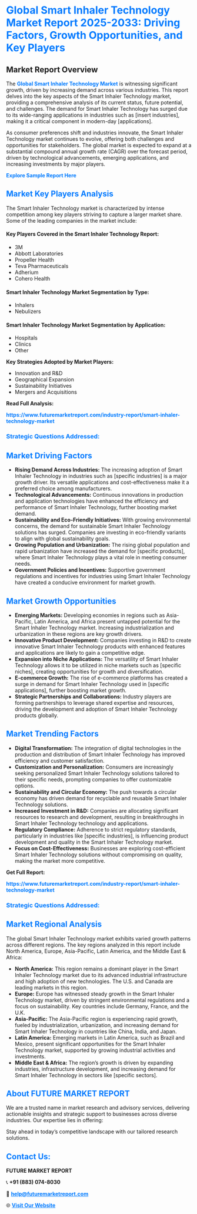 <h1 style="color: #007BFF;">Global Smart Inhaler Technology Market Report 2025-2033: Driving Factors, Growth Opportunities, and Key Players</h1>

<section id="overview">
<h2>Market Report Overview</h2>
<p>The <a href="https://www.futuremarketreport.com/industry-report/smart-inhaler-technology-market" style="color: #007BFF; text-decoration: none;"><strong>Global Smart Inhaler Technology Market</strong></a> is witnessing significant growth, driven by increasing demand across various industries. This report delves into the key aspects of the Smart Inhaler Technology market, providing a comprehensive analysis of its current status, future potential, and challenges. The demand for Smart Inhaler Technology has surged due to its wide-ranging applications in industries such as [insert industries], making it a critical component in modern-day [applications].</p>
<p>As consumer preferences shift and industries innovate, the Smart Inhaler Technology market continues to evolve, offering both challenges and opportunities for stakeholders. The global market is expected to expand at a substantial compound annual growth rate (CAGR) over the forecast period, driven by technological advancements, emerging applications, and increasing investments by major players.</p>
</section>

<section id="overview">
<p><a href="https://www.futuremarketreport.com/request-sample/reportId=96836" style="color: #007BFF; text-decoration: none;"><strong>Explore Sample Report Here</strong></a></p>
</section>

<section id="key-players">
<h2 style="color: #007BFF;">Market Key Players Analysis</h2>
<p>The Smart Inhaler Technology market is characterized by intense competition among key players striving to capture a larger market share. Some of the leading companies in the market include:</p>
<h4>Key Players Covered in the Smart Inhaler Technology Report:</h4>
<ul><li>3M</li><li>Abbott Laboratories</li><li>Propeller Health</li><li>Teva Pharmaceuticals</li><li>Adherium</li><li>Cohero Health</li></ul>
<h4>Smart Inhaler Technology Market Segmentation by Type:</h4>
<ul><li>Inhalers</li><li>Nebulizers</li></ul>

<h4>Smart Inhaler Technology Market Segmentation by Application:</h4>
<ul><li>Hospitals</li><li>Clinics</li><li>Other</li></ul>
<p><strong>Key Strategies Adopted by Market Players:</strong></p>
<ul>
<li>Innovation and R&D</li>
<li>Geographical Expansion</li>
<li>Sustainability Initiatives</li>
<li>Mergers and Acquisitions</li>
</ul>
</section>

<section>
<p><strong>Read Full Analysis: </strong></p><a href="https://www.futuremarketreport.com/industry-report/smart-inhaler-technology-market" style="color: #007BFF; text-decoration: none;"><strong>https://www.futuremarketreport.com/industry-report/smart-inhaler-technology-market</strong></a>
<h3 style="color: #007BFF;">Strategic Questions Addressed:</h3>
</section>

<section id="driving-factors">
<h2 style="color: #007BFF;">Market Driving Factors</h2>
<ul>
<li><strong>Rising Demand Across Industries:</strong> The increasing adoption of Smart Inhaler Technology in industries such as [specific industries] is a major growth driver. Its versatile applications and cost-effectiveness make it a preferred choice among manufacturers.</li>
<li><strong>Technological Advancements:</strong> Continuous innovations in production and application technologies have enhanced the efficiency and performance of Smart Inhaler Technology, further boosting market demand.</li>
<li><strong>Sustainability and Eco-Friendly Initiatives:</strong> With growing environmental concerns, the demand for sustainable Smart Inhaler Technology solutions has surged. Companies are investing in eco-friendly variants to align with global sustainability goals.</li>
<li><strong>Growing Population and Urbanization:</strong> The rising global population and rapid urbanization have increased the demand for [specific products], where Smart Inhaler Technology plays a vital role in meeting consumer needs.</li>
<li><strong>Government Policies and Incentives:</strong> Supportive government regulations and incentives for industries using Smart Inhaler Technology have created a conducive environment for market growth.</li>
</ul>
</section>

<section id="growth-opportunities">
<h2 style="color: #007BFF;">Market Growth Opportunities</h2>
<ul>
<li><strong>Emerging Markets:</strong> Developing economies in regions such as Asia-Pacific, Latin America, and Africa present untapped potential for the Smart Inhaler Technology market. Increasing industrialization and urbanization in these regions are key growth drivers.</li>
<li><strong>Innovative Product Development:</strong> Companies investing in R&D to create innovative Smart Inhaler Technology products with enhanced features and applications are likely to gain a competitive edge.</li>
<li><strong>Expansion into Niche Applications:</strong> The versatility of Smart Inhaler Technology allows it to be utilized in niche markets such as [specific niches], creating opportunities for growth and diversification.</li>
<li><strong>E-commerce Growth:</strong> The rise of e-commerce platforms has created a surge in demand for Smart Inhaler Technology used in [specific applications], further boosting market growth.</li>
<li><strong>Strategic Partnerships and Collaborations:</strong> Industry players are forming partnerships to leverage shared expertise and resources, driving the development and adoption of Smart Inhaler Technology products globally.</li>
</ul>
</section>

<section id="trending-factors">
<h2 style="color: #007BFF;">Market Trending Factors</h2>
<ul>
<li><strong>Digital Transformation:</strong> The integration of digital technologies in the production and distribution of Smart Inhaler Technology has improved efficiency and customer satisfaction.</li>
<li><strong>Customization and Personalization:</strong> Consumers are increasingly seeking personalized Smart Inhaler Technology solutions tailored to their specific needs, prompting companies to offer customizable options.</li>
<li><strong>Sustainability and Circular Economy:</strong> The push towards a circular economy has driven demand for recyclable and reusable Smart Inhaler Technology solutions.</li>
<li><strong>Increased Investment in R&D:</strong> Companies are allocating significant resources to research and development, resulting in breakthroughs in Smart Inhaler Technology technology and applications.</li>
<li><strong>Regulatory Compliance:</strong> Adherence to strict regulatory standards, particularly in industries like [specific industries], is influencing product development and quality in the Smart Inhaler Technology market.</li>
<li><strong>Focus on Cost-Effectiveness:</strong> Businesses are exploring cost-efficient Smart Inhaler Technology solutions without compromising on quality, making the market more competitive.</li>
</ul>
</section>

<section>
<p><strong>Get Full Report: </strong></p><a href="https://www.futuremarketreport.com/industry-report/smart-inhaler-technology-market" style="color: #007BFF; text-decoration: none;"><strong>https://www.futuremarketreport.com/industry-report/smart-inhaler-technology-market</strong></a>
<h3 style="color: #007BFF;">Strategic Questions Addressed:</h3>
</section>


<section id="regional-analysis">
<h2 style="color: #007BFF;">Market Regional Analysis</h2>
<p>The global Smart Inhaler Technology market exhibits varied growth patterns across different regions. The key regions analyzed in this report include North America, Europe, Asia-Pacific, Latin America, and the Middle East & Africa:</p>
<ul>
<li><strong>North America:</strong> This region remains a dominant player in the Smart Inhaler Technology market due to its advanced industrial infrastructure and high adoption of new technologies. The U.S. and Canada are leading markets in this region.</li>
<li><strong>Europe:</strong> Europe has witnessed steady growth in the Smart Inhaler Technology market, driven by stringent environmental regulations and a focus on sustainability. Key countries include Germany, France, and the U.K.</li>
<li><strong>Asia-Pacific:</strong> The Asia-Pacific region is experiencing rapid growth, fueled by industrialization, urbanization, and increasing demand for Smart Inhaler Technology in countries like China, India, and Japan.</li>
<li><strong>Latin America:</strong> Emerging markets in Latin America, such as Brazil and Mexico, present significant opportunities for the Smart Inhaler Technology market, supported by growing industrial activities and investments.</li>
<li><strong>Middle East & Africa:</strong> The region’s growth is driven by expanding industries, infrastructure development, and increasing demand for Smart Inhaler Technology in sectors like [specific sectors].</li>
</ul>
</section>

<footer>
<h2 style="color: #007BFF;">About FUTURE MARKET REPORT</h2>
<p>We are a trusted name in market research and advisory services, delivering actionable insights and strategic support to businesses across diverse industries. Our expertise lies in offering:</p>

<p>Stay ahead in today’s competitive landscape with our tailored research solutions.</p>

<h2 style="color: #007BFF;">Contact Us:</h2>
<p><strong>FUTURE MARKET REPORT</strong></p>
<p>📞 <strong>+91 (883) 074-8030</strong></p>
<p>📧 <strong><a href="mailto:help@futuremarketreport.com" style="color: #007BFF;">help@futuremarketreport.com</a></strong></p>
<p>🌐 <strong><a href="https://www.futuremarketreport.com/" style="color: #007BFF;">Visit Our Website</a></strong></p>
</footer>
